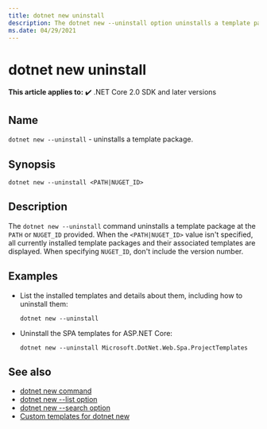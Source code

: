 ```yaml
---
title: dotnet new uninstall
description: The dotnet new --uninstall option uninstalls a template package.
ms.date: 04/29/2021
---
```

# dotnet new uninstall

**This article applies to:** ✔️ .NET Core 2.0 SDK and later versions

## Name

`dotnet new --uninstall` - uninstalls a template package.

## Synopsis

```dotnetcli
dotnet new --uninstall <PATH|NUGET_ID>
```

## Description

The `dotnet new --uninstall` command uninstalls a template package at the `PATH` or `NUGET_ID` provided. When the `<PATH|NUGET_ID>` value isn't specified, all currently installed template packages and their associated templates are displayed. When specifying `NUGET_ID`, don't include the version number.

## Examples

- List the installed templates and details about them, including how to uninstall them:

  ```dotnetcli
  dotnet new --uninstall
  ```

- Uninstall the SPA templates for ASP.NET Core:

  ```dotnetcli
  dotnet new --uninstall Microsoft.DotNet.Web.Spa.ProjectTemplates
  ```

## See also

- [dotnet new command](dotnet-new.md)
- [dotnet new --list option](dotnet-new-list.md)
- [dotnet new --search option](dotnet-new-search.md)
- [Custom templates for dotnet new](custom-templates.md)
